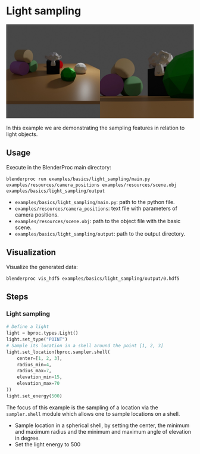 # Light sampling

![](../../../images/light_sampling_rendering.jpg)

In this example we are demonstrating the sampling features in relation to light objects.

## Usage

Execute in the BlenderProc main directory:

```
blenderproc run examples/basics/light_sampling/main.py examples/resources/camera_positions examples/resources/scene.obj examples/basics/light_sampling/output
```

* `examples/basics/light_sampling/main.py`: path to the python file.
* `examples/resources/camera_positions`: text file with parameters of camera positions.
* `examples/resources/scene.obj`: path to the object file with the basic scene.
* `examples/basics/light_sampling/output`: path to the output directory.

## Visualization

Visualize the generated data:

```
blenderproc vis_hdf5 examples/basics/light_sampling/output/0.hdf5
```

## Steps

### Light sampling

```python
# Define a light
light = bproc.types.Light()
light.set_type("POINT")
# Sample its location in a shell around the point [1, 2, 3]
light.set_location(bproc.sampler.shell(
    center=[1, 2, 3],
    radius_min=4,
    radius_max=7,
    elevation_min=15,
    elevation_max=70
))
light.set_energy(500)
```

The focus of this example is the sampling of a location via the `sampler.shell` module which allows one to sample locations on a shell.

* Sample location in a spherical shell, by setting the center, the minimum and maximum radius and the minimum and maximum angle of elevation in degree.
* Set the light energy to 500
